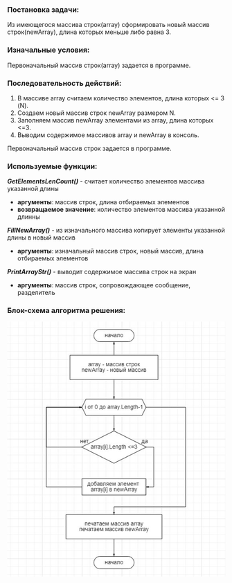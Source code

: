 ﻿### Постановка задачи:

Из имеющегося массива строк(array) сформировать новый массив строк(newArray), длина которых меньше либо равна 3.
### Изначальные условия:

Первоначальный массив строк(array) задается в программе.


### Последовательность действий:

1. В массиве array считаем количество элементов, длина которых <= 3 (N).
2. Создаем новый массив строк newArray размером N.
3. Заполняем массив newArray элементами из array, длина которых <=3.
4. Выводим содержимое массивов array и newArray в консоль.

Первоначальный массив строк задается в программе.

### Используемые функции:

***GetElementsLenCount()*** - считает количество элементов массива указанной длины
- **аргументы**: массив строк, длина отбираемых элементов
- **возвращаемое значение**: количество элементов массива указанной длинны

***FillNewArray()*** - из изначального массива копирует элементы указанной длины в новый массив
- **аргументы**: изначальный массив строк, новый массив, длина отбираемых элементов

***PrintArrayStr()*** - выводит содержимое массива строк на экран
- **аргументы**: массив строк, сопровождающее сообщение, разделитель

### Блок-схема алгоритма решения:

![блок-схема алгоритма решения](block_diagram.jpg)

